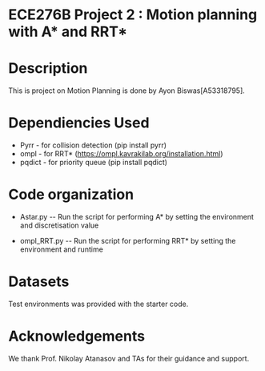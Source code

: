 # ECE276B Project 2 : Motion planning with A* and RRT*

Description
===========
This is project on Motion Planning is done by Ayon Biswas[A53318795].

Dependiencies Used
==================
* Pyrr - for collision detection (pip install pyrr)
* ompl - for RRT* (https://ompl.kavrakilab.org/installation.html)
* pqdict - for priority queue (pip install pqdict)

Code organization
=================
* Astar.py -- Run the script for performing A* by setting the environment and discretisation value

* ompl_RRT.py -- Run the script for performing RRT* by setting the environment and runtime
 
Datasets
========
Test environments was provided with the starter code.

Acknowledgements
================
We thank Prof. Nikolay Atanasov and TAs for their guidance and support.



